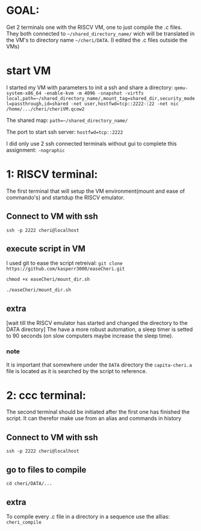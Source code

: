 # GOAL:
Get 2 terminals one with the RISCV VM, one to just compile the .c files.
They both connected to `~/shared_directory_name/` wich will be translated in the VM's to directory name `~/cheri/DATA`.
(I edited the .c files outside the VMs)

# start VM
I started my VM with parameters to init a ssh and share a directory:
`qemu-system-x86_64 -enable-kvm -m 4096 -snapshot -virtfs local,path=~/shared_directory_name/,mount_tag=shared_dir,security_model=passthrough,id=shared -net user,hostfwd=tcp::2222-:22 -net nic /home/.../cheri/cheriVM.qcow2`

The shared map:
`path=~/shared_directory_name/`

The port to start ssh server:
`hostfwd=tcp::2222`

I did only use 2 ssh connected terminals without gui to complete this assignment: `-nographic`


# 1: RISCV terminal:
The first terminal that will setup the VM environment(mount and ease of commando's) and startdup the RISCV emulator.

## Connect to VM with ssh
`ssh -p 2222 cheri@localhost`

## execute script in VM
I used git to ease the script retreival:
`git clone https://github.com/kasperr3000/easeCheri.git`

`chmod +x easeCheri/mount_dir.sh`

`./easeCheri/mount_dir.sh`

## extra
[wait till the RISCV emulator has started and changed the directory to the DATA directory]
The have a more robust automation, a sleep timer is setted to 90 seconds (on slow computers maybe increase the sleep time).

### note
It is important that somewhere under the `DATA` directory the `capita-cheri.a` file is located as it is searched by the script to reference.



# 2: ccc terminal:
The second terminal should be initiated after the first one has finished the script. It can therefor make use from an alias and commands in history

## Connect to VM with ssh
`ssh -p 2222 cheri@localhost`

## go to files to compile
`cd cheri/DATA/...`

## extra
To compile every .c file in a directory in a sequence use the allias:
`cheri_compile`
